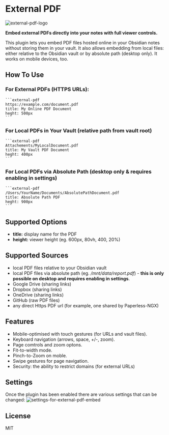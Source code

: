 # External PDF
![external-pdf-logo](https://github.com/user-attachments/assets/6ad69920-dc8e-45cb-b6c8-5b0f03e2d2fb)

**Embed external PDFs directly into your notes with full viewer controls.**

This plugin lets you embed PDF files hosted online in your Obsidian notes without storing them in your vault. It also allows embedding from local files: either relative to the Obsidian vault or by absolute path (desktop only). It works on mobile devices, too.

## How To Use
### For External PDFs (HTTPS URLs):
````
```external-pdf
https://example.com/document.pdf
title: My Online PDF Document
heght: 500px
```
````
### For Local PDFs in Your Vault (relative path from vault root)
````
```external-pdf
Attachements/MyLocalDocument.pdf
title: My Vault PDF Document
heght: 400px
```
````
### For Local PDFs via Absolute Path (desktop only & requires enabling in settings)
````
```external-pdf
/Users/YourName/Documents/AbsolutePathDocument.pdf
title: Absolute Path PDF
heght: 900px
```
````
## Supported Options
- **title:** display name for the PDF
- **height:** viewer height (eg. 600px, 80vh, 400, 20%)

## Supported Sources
- local PDF files relative to your Obsidian vault
- local PDF files via absolute path (eg. */mnt/data/report.pdf*) - **this is only possible on desktop and requires enabling in settings**.
- Google Drive (sharing links)
- Dropbox (sharing links)
- OneDrive (sharing links)
- GitHub (raw PDF files)
- any direct Https PDF url (for example, one shared by Paperless-NGX)

## Features
- Mobile-optimised with touch gestures (for URLs and vault files).
- Keyboard navigation (arrows, space, +/-, zoom).
- Page comtrols and zoom optons.
- Fit-to-width mode.
- Pinch-to-Zoom on moble.
- Swipe gestures for page navigation.
- Security: the ability to restrict domains (for external URLs)

## Settings
Once the plugin has been enabled there are various settings that can be changed:
![settings-for-external-pdf-embed](https://github.com/user-attachments/assets/04731354-27f0-4f98-9a5e-ba49a813fb8a)

## License
MIT
